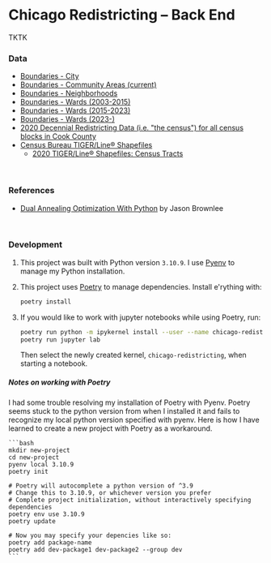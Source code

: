 # Chicago Redistricting – Back End

TKTK

### Data
- [Boundaries - City](https://data.cityofchicago.org/Facilities-Geographic-Boundaries/Boundaries-City/ewy2-6yfk)
- [Boundaries - Community Areas (current)](https://data.cityofchicago.org/Facilities-Geographic-Boundaries/Boundaries-Community-Areas-current-/cauq-8yn6)
- [Boundaries - Neighborhoods](https://data.cityofchicago.org/Facilities-Geographic-Boundaries/Boundaries-Neighborhoods/bbvz-uum9)
- [Boundaries - Wards (2003-2015)](https://data.cityofchicago.org/Facilities-Geographic-Boundaries/Boundaries-Wards-2003-2015-/xt4z-bnwh)
- [Boundaries - Wards (2015-2023)](https://data.cityofchicago.org/Facilities-Geographic-Boundaries/Boundaries-Wards-2015-2023-/sp34-6z76)
- [Boundaries - Wards (2023-)](https://data.cityofchicago.org/Facilities-Geographic-Boundaries/Boundaries-Wards-2023-/p293-wvbd)
- [2020 Decennial Redistricting Data (i.e. "the census") for all census blocks in Cook County](https://data.census.gov/table?g=0500000US17031$1000000&y=2020&d=DEC+Redistricting+Data+(PL+94-171)&tid=DECENNIALPL2020.P1)
- [Census Bureau TIGER/Line® Shapefiles](https://www.census.gov/cgi-bin/geo/shapefiles/index.php)
    - [2020 TIGER/Line® Shapefiles: Census Tracts](https://www.census.gov/cgi-bin/geo/shapefiles/index.php?year=2020&layergroup=Census+Tracts)
<br>


### References
- [Dual Annealing Optimization With Python](https://machinelearningmastery.com/dual-annealing-optimization-with-python) by Jason Brownlee
<br>


### Development

1. This project was built with Python version `3.10.9`. I use [Pyenv](https://github.com/pyenv/pyenv#installation) to manage my Python installation.

1. This project uses [Poetry](https://python-poetry.org/docs/master/#installation) to manage dependencies. Install e'rything with:
    ```bash
    poetry install
    ```

1. If you would like to work with jupyter notebooks while using Poetry, run:
    ```bash
    poetry run python -m ipykernel install --user --name chicago-redistricting
    poetry run jupyter lab
    ```

    Then select the newly created kernel, `chicago-redistricting`, when starting a notebook.


##### Notes on working with Poetry

I had some trouble resolving my installation of Poetry with Pyenv. Poetry seems stuck to the python version from when I installed it and fails to recognize my local python version specified with pyenv. Here is how I have learned to create a new project with Poetry as a workaround.

    ```bash
    mkdir new-project
    cd new-project
    pyenv local 3.10.9
    poetry init

    # Poetry will autocomplete a python version of ^3.9
    # Change this to 3.10.9, or whichever version you prefer
    # Complete project initialization, without interactively specifying dependencies
    poetry env use 3.10.9
    poetry update

    # Now you may specify your depencies like so:
    poetry add package-name
    poetry add dev-package1 dev-package2 --group dev
    ```
